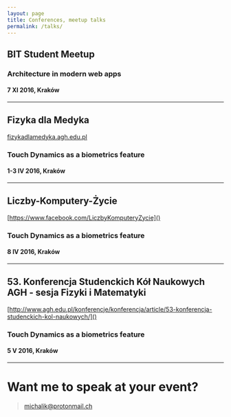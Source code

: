 ```yaml
---
layout: page
title: Conferences, meetup talks
permalink: /talks/
---
```


## BIT Student Meetup
### Architecture in modern web apps
#### 7 XI 2016, Kraków

---


## Fizyka dla Medyka
[fizykadlamedyka.agh.edu.pl]()
### Touch Dynamics as a biometrics feature
#### 1-3 IV 2016, Kraków

---

## Liczby-Komputery-Życie
[https://www.facebook.com/LiczbyKomputeryZycie]()
### Touch Dynamics as a biometrics feature
#### 8 IV 2016, Kraków

---

## 53. Konferencja Studenckich Kół Naukowych AGH - sesja Fizyki i Matematyki

[http://www.agh.edu.pl/konferencje/konferencja/article/53-konferencja-studenckich-kol-naukowych/]()
### Touch Dynamics as a biometrics feature
#### 5 V 2016, Kraków

---

# Want me to speak at your event?

> [michalik@protonmail.ch](mailto:michalik@protonmail.ch)